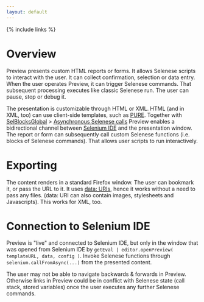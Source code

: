 ```yaml
---
layout: default
---
```

{% include links %}

# Overview
Preview presents custom HTML reports or forms. It allows Selenese scripts to interact with the user. It can collect confirmation, selection or data entry. When the user operates Preview, it can trigger Selenese commands. That subsequent processing executes like classic Selenese run. The user can pause, stop or debug it.

The presentation is customizable through HTML or XML. HTML (and in XML, too) can use client-side templates, such as [PURE](https://github.com/pure/pure). Together with [SelBlocksGlobal](SelBlocksGlobal) > [Asynchronous Selenese calls](SelBlocksGlobal#asynchronous-selenese-calls) Preview enables a bidirectional channel between [Selenium IDE](SeleniumIDE) and the presentation window. The report or form can subsequently call custom Selenese functions (i.e. blocks of Selenese commands). That allows user scripts to run interactively.

# Exporting 
The content renders in a standard Firefox window. The user can bookmark it, or pass the URL to it. It uses [data: URIs](https://developer.mozilla.org/en-US/docs/Web/HTTP/data_URIs), hence it works without a need to pass any files. (data: URI can also contain images, stylesheets and Javascripts). This works for XML, too.

# Connection to Selenium IDE 
Preview is "live" and connected to Selenium IDE, but only in the window that was opened from Selenium IDE by `getEval | editor.openPreview( templateURL, data, config )`. Invoke Selenese functions through `selenium.callFromAsync(...)` from the presented content.

The user may not be able to navigate backwards & forwards in Preview. Otherwise links in Preview could be in conflict with Selenese state (call stack, stored variables) once the user executes any further Selenese commands.
<!-- TODO try open in FF sidebar.
TODO Have it configurable via Settings. -->
